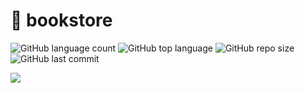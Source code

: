 # :snake: bookstore

![GitHub language count](https://img.shields.io/github/languages/count/adilsonmicuim/bookstore)
![GitHub top language](https://img.shields.io/github/languages/top/adilsonmicuim/bookstore)
![GitHub repo size](https://img.shields.io/github/repo-size/adilsonmicuim/bookstore)
![GitHub last commit](https://img.shields.io/github/last-commit/adilsonmicuim/bookstore)

<img src=".github/activity.jpg">